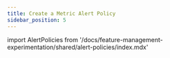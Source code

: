 ```yaml
---
title: Create a Metric Alert Policy
sidebar_position: 5
---
```


import AlertPolicies from '/docs/feature-management-experimentation/shared/alert-policies/index.mdx'

<AlertPolicies />